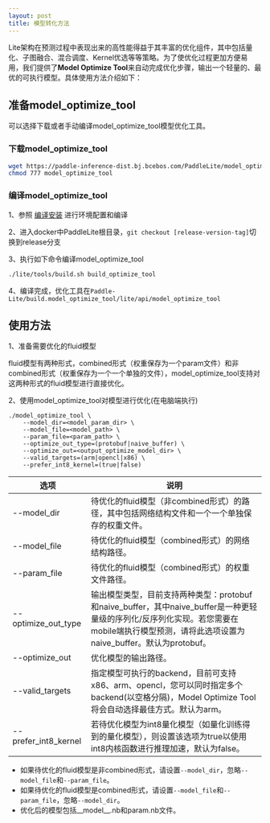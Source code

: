 ```yaml
---
layout: post
title: 模型转化方法
---
```


Lite架构在预测过程中表现出来的高性能得益于其丰富的优化组件，其中包括量化、子图融合、混合调度、Kernel优选等等策略。为了使优化过程更加方便易用，我们提供了**Model Optimize Tool**来自动完成优化步骤，输出一个轻量的、最优的可执行模型。具体使用方法介绍如下：

## 准备model_optimize_tool

可以选择下载或者手动编译model_optimize_tool模型优化工具。

### 下载model_optimize_tool

```sh
wget https://paddle-inference-dist.bj.bcebos.com/PaddleLite/model_optimize_tool
chmod 777 model_optimize_tool
```

### 编译model_optimize_tool

1、参照 [编译安装](./source_compile) 进行环境配置和编译

2、进入docker中PaddleLite根目录，```git checkout [release-version-tag]```切换到release分支

3、执行如下命令编译model_optimize_tool
```bash
./lite/tools/build.sh build_optimize_tool 
```
4、编译完成，优化工具在```Paddle-Lite/build.model_optimize_tool/lite/api/model_optimize_tool```

## 使用方法

1、准备需要优化的fluid模型

fluid模型有两种形式，combined形式（权重保存为一个param文件）和非combined形式（权重保存为一个一个单独的文件），model_optimize_tool支持对这两种形式的fluid模型进行直接优化。

2、使用model_optimize_tool对模型进行优化(在电脑端执行)

```shell
./model_optimize_tool \
    --model_dir=<model_param_dir> \
    --model_file=<model_path> \
    --param_file=<param_path> \
    --optimize_out_type=(protobuf|naive_buffer) \
    --optimize_out=<output_optimize_model_dir> \
    --valid_targets=(arm|opencl|x86) \
    --prefer_int8_kernel=(true|false)
```

| 选项         | 说明 |
| ------------------- | ------------------------------------------------------------ |
| --model_dir         | 待优化的fluid模型（非combined形式）的路径，其中包括网络结构文件和一个一个单独保存的权重文件。|
| --model_file        | 待优化的fluid模型（combined形式）的网络结构路径。 |
| --param_file        | 待优化的fluid模型（combined形式）的权重文件路径。 |
| --optimize_out_type | 输出模型类型，目前支持两种类型：protobuf和naive_buffer，其中naive_buffer是一种更轻量级的序列化/反序列化实现。若您需要在mobile端执行模型预测，请将此选项设置为naive_buffer。默认为protobuf。 |
| --optimize_out      | 优化模型的输出路径。                                         |
| --valid_targets     | 指定模型可执行的backend，目前可支持x86、arm、opencl，您可以同时指定多个backend(以空格分隔)，Model Optimize Tool将会自动选择最佳方式。默认为arm。 |
| --prefer_int8_kernel | 若待优化模型为int8量化模型（如量化训练得到的量化模型），则设置该选项为true以使用int8内核函数进行推理加速，默认为false。                          |

* 如果待优化的fluid模型是非combined形式，请设置`--model_dir`，忽略`--model_file`和`--param_file`。
* 如果待优化的fluid模型是combined形式，请设置`--model_file`和`--param_file`，忽略`--model_dir`。
* 优化后的模型包括__model__.nb和param.nb文件。
